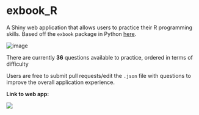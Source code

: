 # exbook_R

A Shiny web application that allows users to practice their R programming skills. Based off the `exbook` package in Python [here](https://pypi.org/project/exbook/).

![image](https://github.com/tsu2000/exbook_R/assets/106811131/edf8f458-dff1-4b2c-ae1e-5969e181fe08)

There are currently **36** questions available to practice, ordered in terms of difficulty

Users are free to submit pull requests/edit the `.json` file with questions to improve the overall application experience.

**Link to web app:**

[![](https://img.shields.io/badge/Shiny-shinyapps.io-blue?style=flat&labelColor=white&logo=RStudio&logoColor=blue)](https://tsu2000.shinyapps.io/exbook/)
